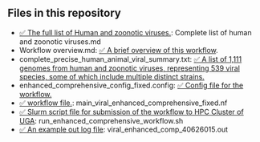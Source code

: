 ## Files in this repository
- [✅ The full list of Human and zoonotic viruses.](https://github.com/pengsihua2023/wastewater_viral_detection/blob/main/Complete%20list%20of%20human%20and%20zoonotic%20viruses.md): Complete list of human and zoonotic viruses.md 
- Workflow overview.md: [✅ A brief overview of this workflow](https://github.com/pengsihua2023/wastewater_viral_detection/blob/main/Workflow%20overview.md).
- complete_precise_human_animal_viral_summary.txt: [✅ A list of 1,111 genomes from human and zoonotic viruses, representing 539 viral species, some of which include multiple distinct strains.](https://github.com/pengsihua2023/wastewater_viral_detection/blob/main/complete_precise_human_animal_viral_summary.txt)
- enhanced_comprehensive_config_fixed.config: [✅ Config file for the workflow.](https://github.com/pengsihua2023/wastewater_viral_detection/blob/main/enhanced_comprehensive_config_fixed.config)
- [✅ workflow file.](https://github.com/pengsihua2023/wastewater_viral_detection/blob/main/main_viral_enhanced_comprehensive_fixed.nf): main_viral_enhanced_comprehensive_fixed.nf
- [✅ Slurm script file for submission of the workflow to HPC Cluster of UGA](https://github.com/pengsihua2023/wastewater_viral_detection/blob/main/run_enhanced_comprehensive_workflow.sh): run_enhanced_comprehensive_workflow.sh
- [✅ An example out log file](https://github.com/pengsihua2023/wastewater_viral_detection/blob/main/viral_enhanced_comp_40626015.out): viral_enhanced_comp_40626015.out
